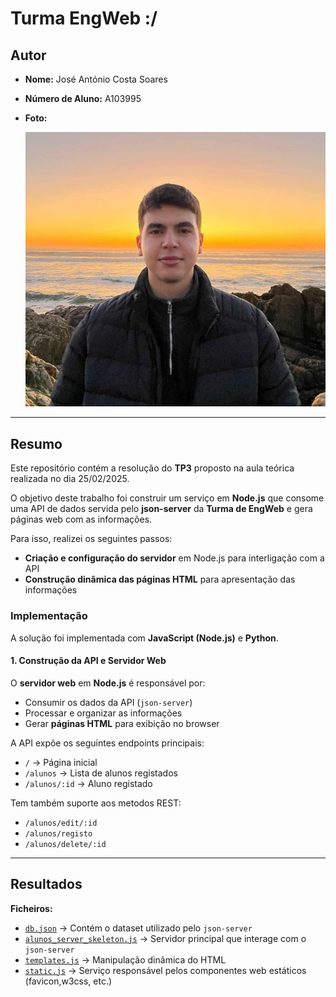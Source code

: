 # Turma EngWeb :/

## Autor
- **Nome:** José António Costa Soares  
- **Número de Aluno:** A103995  
- **Foto:**  

  ![José Soares](../images/josesoares.jpg)  

---

## Resumo
Este repositório contém a resolução do **TP3** proposto na aula teórica realizada no dia 25/02/2025.  

O objetivo deste trabalho foi construir um serviço em **Node.js** que consome uma API de dados servida pelo **json-server** da **Turma de EngWeb** e gera páginas web com as informações.  

Para isso, realizei os seguintes passos:
- **Criação e configuração do servidor** em Node.js para interligação com a API
- **Construção dinâmica das páginas HTML** para apresentação das informações


### Implementação
A solução foi implementada com **JavaScript (Node.js)** e **Python**.


#### 1. Construção da API e Servidor Web
O **servidor web** em **Node.js** é responsável por:
- Consumir os dados da API (`json-server`)
- Processar e organizar as informações
- Gerar **páginas HTML** para exibição no browser  

A API expõe os seguintes endpoints principais:
- `/` → Página inicial  
- `/alunos` → Lista de alunos registados  
- `/alunos/:id` → Aluno registado


Tem também suporte aos metodos REST:
- `/alunos/edit/:id` 
- `/alunos/registo` 
- `/alunos/delete/:id` 

---

## Resultados

**Ficheiros:**  
- [`db.json`](./db.json) → Contém o dataset utilizado pelo `json-server`  
- [`alunos_server_skeleton.js`](./alunos_server_skeleton.js) → Servidor principal que interage com o `json-server`  
- [`templates.js`](./templates.js) → Manipulação dinâmica do HTML 
- [`static.js`](./static.js) → Serviço responsável pelos componentes web estáticos (favicon,w3css, etc.)